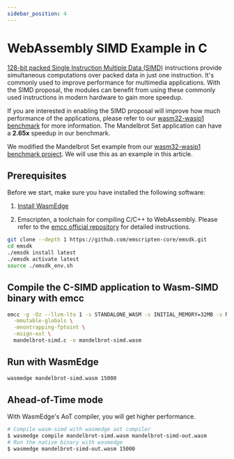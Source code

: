 ```yaml
---
sidebar_position: 4
---
```


# WebAssembly SIMD Example in C

[128-bit packed Single Instruction Multiple Data (SIMD)](https://webassembly.github.io/simd/core/syntax/instructions.html#simd-instructions) instructions provide simultaneous computations over packed data in just one instruction. It's commonly used to improve performance for multimedia applications. With the SIMD proposal, the modules can benefit from using these commonly used instructions in modern hardware to gain more speedup.

If you are interested in enabling the SIMD proposal will improve how much performance of the applications, please refer to our [wasm32-wasip1 benchmark](https://github.com/second-state/wasm32-wasip1-benchmark) for more information. The Mandelbrot Set application can have a **2.65x** speedup in our benchmark.

We modified the Mandelbrot Set example from our [wasm32-wasip1 benchmark project](https://github.com/second-state/wasm32-wasip1-benchmark/blob/master/src/mandelbrot.c). We will use this as an example in this article.

## Prerequisites

Before we start, make sure you have installed the following software:

1. [Install WasmEdge](../../start/install.md#install)

2. Emscripten, a toolchain for compiling C/C++ to WebAssembly. Please refer to the [emcc official repository](https://github.com/emscripten-core/emsdk) for detailed instructions.

```bash
git clone --depth 1 https://github.com/emscripten-core/emsdk.git
cd emsdk
./emsdk install latest
./emsdk activate latest
source ./emsdk_env.sh
```

## Compile the C-SIMD application to Wasm-SIMD binary with emcc

```bash
emcc -g -Oz --llvm-lto 1 -s STANDALONE_WASM -s INITIAL_MEMORY=32MB -s MAXIMUM_MEMORY=4GB \
  -mmutable-globals \
  -mnontrapping-fptoint \
  -msign-ext \
  mandelbrot-simd.c -o mandelbrot-simd.wasm
```

## Run with WasmEdge

```bash
wasmedge mandelbrot-simd.wasm 15000
```

## Ahead-of-Time mode

With WasmEdge's AoT compiler, you will get higher performance.

```bash
# Compile wasm-simd with wasmedge aot compiler
$ wasmedge compile mandelbrot-simd.wasm mandelbrot-simd-out.wasm
# Run the native binary with wasmedge
$ wasmedge mandelbrot-simd-out.wasm 15000
```
